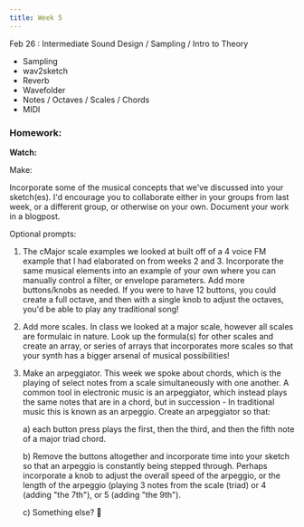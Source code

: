 ```yaml
---
title: Week 5
---
```


Feb 26
: Intermediate Sound Design / Sampling / Intro to Theory

- Sampling
- wav2sketch
- Reverb
- Wavefolder
- Notes / Octaves / Scales / Chords
- MIDI

### Homework:

**Watch:**

Make:

Incorporate some of the musical concepts that we've discussed into your sketch(es). I'd encourage you to collaborate either in your groups from last week, or a different group, or otherwise on your own. Document your work in a blogpost.

Optional prompts:

1. The cMajor scale examples we looked at built off of a 4 voice FM example that I had elaborated on from weeks 2 and 3. Incorporate the same musical elements into an example of your own where you can manually control a filter, or envelope parameters. Add more buttons/knobs as needed. If you were to have 12 buttons, you could create a full octave, and then with a single knob to adjust the octaves, you'd be able to play any traditional song!

2. Add more scales. In class we looked at a major scale, however all scales are formulaic in nature. Look up the formula(s) for other scales and create an array, or series of arrays that incorporates more scales so that your synth has a bigger arsenal of musical possibilities!

3. Make an arpeggiator. This week we spoke about chords, which is the playing of select notes from a scale simultaneously with one another. A common tool in electronic music is an arpeggiator, which instead plays the same notes that are in a chord, but in succession - In traditional music this is known as an arpeggio. Create an arpeggiator so that:

   a) each button press plays the first, then the third, and then the fifth note of a major triad chord.

   b) Remove the buttons altogether and incorporate time into your sketch so that an arpeggio is constantly being stepped through. Perhaps incorporate a knob to adjust the overall speed of the arpeggio, or the length of the arpeggio (playing 3 notes from the scale (triad) or 4 (adding "the 7th"), or 5 (adding "the 9th").

   c) Something else? 🤔
